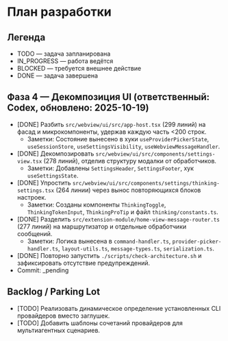 # План разработки

## Легенда
- TODO — задача запланирована
- IN_PROGRESS — работа ведётся
- BLOCKED — требуется внешнее действие
- DONE — задача завершена

## Фаза 4 — Декомпозиция UI (ответственный: Codex, обновлено: 2025-10-19)
- [DONE] Разбить `src/webview/ui/src/app-host.tsx` (299 линий) на фасад и микрокомпоненты, удержав каждую часть <200 строк.
  - Заметки: Состояние вынесено в хуки `useProviderPickerState`, `useSessionStore`, `useSettingsVisibility`, `useWebviewMessageHandler`.
- [DONE] Декомпозировать `src/webview/ui/src/components/settings-view.tsx` (278 линий), отделив структуру модалки от обработчиков.
  - Заметки: Добавлены `SettingsHeader`, `SettingsFooter`, хук `useSettingsState`.
- [DONE] Упростить `src/webview/ui/src/components/settings/thinking-settings.tsx` (264 линии) через вынос повторяющихся блоков настроек.
  - Заметки: Созданы компоненты `ThinkingToggle`, `ThinkingTokenInput`, `ThinkingProTip` и файл `thinking/constants.ts`.
- [DONE] Разделить `src/extension-module/home-view-message-router.ts` (277 линий) на маршрутизатор и отдельные обработчики сообщений.
  - Заметки: Логика вынесена в `command-handler.ts`, `provider-picker-handler.ts`, `layout-utils.ts`, `message-types.ts`, `serialization.ts`.
- [DONE] Повторно запустить `./scripts/check-architecture.sh` и зафиксировать отсутствие предупреждений.
- Commit: _pending

## Backlog / Parking Lot
- [TODO] Реализовать динамическое определение установленных CLI провайдеров вместо заглушек.
- [TODO] Добавить шаблоны сочетаний провайдеров для мультиагентных сценариев.
